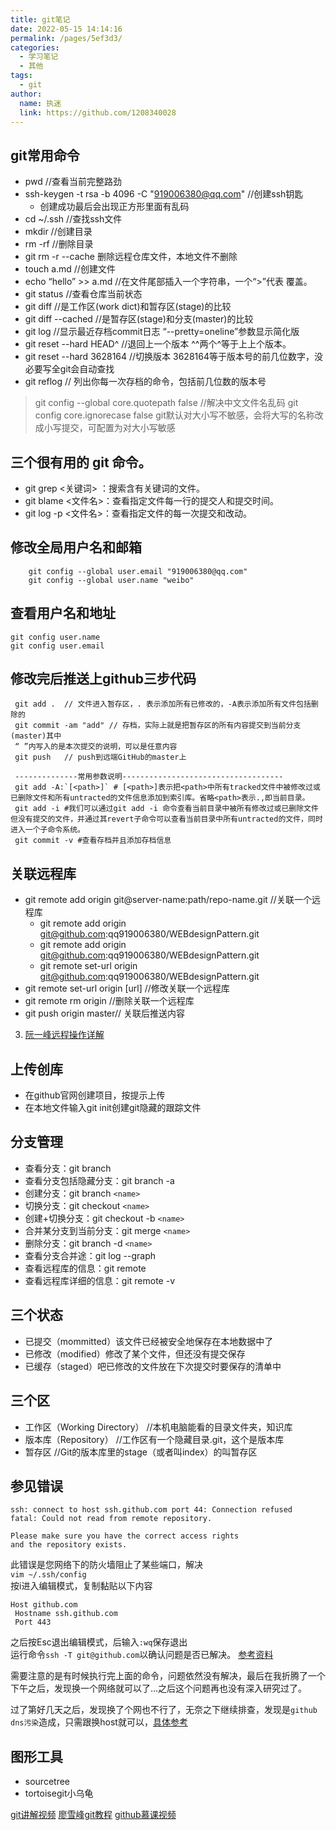 ```yaml
---
title: git笔记
date: 2022-05-15 14:14:16
permalink: /pages/5ef3d3/
categories: 
  - 学习笔记
  - 其他
tags: 
  - git
author: 
  name: 执迷
  link: https://github.com/1208340028
---
```

## **git常用命令**
- pwd  //查看当前完整路劲
- ssh-keygen -t rsa -b 4096 -C "919006380@qq.com"  //创建ssh钥匙 
  - 创建成功最后会出现正方形里面有乱码
- cd ~/.ssh  //查找ssh文件
- mkdir  //创建目录
- rm -rf //删除目录
- git rm -r --cache 删除远程仓库文件，本地文件不删除
- touch a.md  //创建文件
- echo “hello” >> a.md  //在文件尾部插入一个字符串，一个“>”代表 覆盖。
- git status //查看仓库当前状态
- git diff  //是工作区(work dict)和暂存区(stage)的比较
- git diff --cached //是暂存区(stage)和分支(master)的比较
- git log  //显示最近存档commit日志 “--pretty=oneline”参数显示简化版
- git reset --hard HEAD^ //退回上一个版本 ^^两个^等于上上个版本。
- git reset --hard 3628164 //切换版本 3628164等于版本号的前几位数字，没必要写全git会自动查找
- git reflog // 列出你每一次存档的命令，包括前几位数的版本号
> git config --global core.quotepath false //解决中文文件名乱码
> git config core.ignorecase false   git默认对大小写不敏感，会将大写的名称改成小写提交，可配置为对大小写敏感


## 三个很有用的 git 命令。
- git grep <关键词> ：搜索含有关键词的文件。
- git blame <文件名>：查看指定文件每一行的提交人和提交时间。
- git log -p <文件名>：查看指定文件的每一次提交和改动。

## 修改全局用户名和邮箱
```
    git config --global user.email "919006380@qq.com"
    git config --global user.name "weibo"
```
## 查看用户名和地址
```
git config user.name
git config user.email
```
## 修改完后推送上github三步代码
```shell
 git add .  // 文件进入暂存区，. 表示添加所有已修改的，-A表示添加所有文件包括删除的
 git commit -am "add" // 存档，实际上就是把暂存区的所有内容提交到当前分支(master)其中
 “ ”内写入的是本次提交的说明，可以是任意内容
 git push   // push到远端GitHub的master上
 
 --------------常用参数说明------------------------------------
 git add -A:`[<path>]` # [<path>]表示把<path>中所有tracked文件中被修改过或已删除文件和所有untracted的文件信息添加到索引库。省略<path>表示.,即当前目录。
 git add -i #我们可以通过git add -i 命令查看当前目录中被所有修改过或已删除文件但没有提交的文件，并通过其revert子命令可以查看当前目录中所有untracted的文件，同时进入一个子命令系统。
 git commit -v #查看存档并且添加存档信息
```
## 关联远程库
- git remote add origin git@server-name:path/repo-name.git //关联一个远程库
    - git remote add origin git@github.com:qq919006380/WEBdesignPattern.git
    - git remote add origin git@github.com:qq919006380/WEBdesignPattern.git
    - git remote set-url origin git@github.com:qq919006380/WEBdesignPattern.git
- git remote set-url origin [url] //修改关联一个远程库
- git remote rm origin      //删除关联一个远程库
- git push origin master// 关联后推送内容
3. [阮一峰远程操作详解](http://www.ruanyifeng.com/blog/2014/06/git_remote.html)



## 上传创库
- 在github官网创建项目，按提示上传
- 在本地文件输入git init创建git隐藏的跟踪文件
  

## 分支管理
- 查看分支：git branch
- 查看分支包括隐藏分支：git branch -a
- 创建分支：git branch `<name>`
- 切换分支：git checkout `<name>`
- 创建+切换分支：git checkout -b `<name>`
- 合并某分支到当前分支：git merge `<name>`
- 删除分支：git branch -d `<name>`
- 查看分支合并途：git log --graph
- 查看远程库的信息：git remote
- 查看远程库详细的信息：git remote -v

## 三个状态
- 已提交（mommitted）该文件已经被安全地保存在本地数据中了
- 已修改（modified）修改了某个文件，但还没有提交保存
- 已缓存（staged）吧已修改的文件放在下次提交时要保存的清单中
## 三个区
- 工作区（Working Directory）  //本机电脑能看的目录文件夹，知识库
- 版本库（Repository）  //工作区有一个隐藏目录.git，这个是版本库
- 暂存区 //Git的版本库里的stage（或者叫index）的叫暂存区

## 参见错误
```log
ssh: connect to host ssh.github.com port 44: Connection refused
fatal: Could not read from remote repository.

Please make sure you have the correct access rights
and the repository exists.
```
此错误是您网络下的防火墙阻止了某些端口，解决  
`vim ~/.ssh/config`   
按i进入编辑模式，复制黏贴以下内容
```
Host github.com
 Hostname ssh.github.com
 Port 443
```
之后按Esc退出编辑模式，后输入`:wq`保存退出  
运行命令`ssh -T git@github.com`以确认问题是否已解决。  [参考资料](https://stackoverflow.com/questions/15589682/ssh-connect-to-host-github-com-port-22-connection-timed-out)


需要注意的是有时候执行完上面的命令，问题依然没有解决，最后在我折腾了一个下午之后，发现换一个网络就可以了...之后这个问题再也没有深入研究过了。

过了第好几天之后，发现换了个网也不行了，无奈之下继续排查，发现是`github dns污染`造成，只需跟换host就可以，[具体参考](https://github.com/521xueweihan/GitHub520)



## 图形工具
- sourcetree
- tortoisegit小乌龟


[git讲解视频](https://jirengu.com/app/watch/382/1?vsum=1)
[廖雪峰git教程](https://www.liaoxuefeng.com/wiki/0013739516305929606dd18361248578c67b8067c8c017b000)
[github慕课视频](https://www.imooc.com/learn/390)